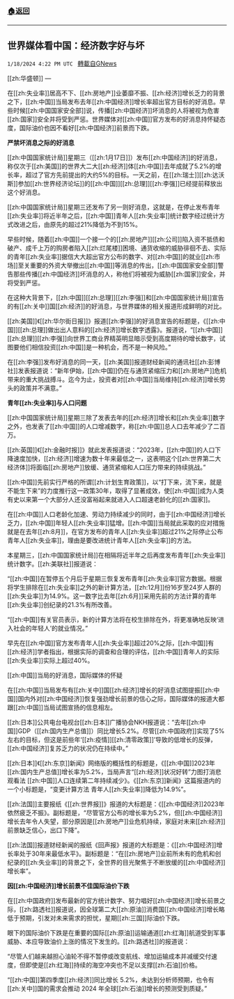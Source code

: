 ###  [:house:返回](README.md)
---


## 世界媒体看中国：经济数字好与坏
`1/18/2024 4:22 PM UTC ` [轉載自GNews](https://gnews.org/articles/2231813)

[[zh:华盛顿]] — 

在[[zh:失业率]]居高不下、[[zh:房地产]]业萎靡不振、[[zh:经济]]增长乏力的背景之下，[[zh:中国]]当局发布去年[[zh:中国经济]]增长率超出官方目标的好消息。早些时候[[zh:中国国家安全部]]说，传播[[zh:中国经济]]坏消息的人将被视为危害[[zh:国家]]安全并将受到严惩。世界媒体对[[zh:中国]]官方发布的好消息持怀疑态度，国际油价也因不看好[[zh:中国经济]]前景而下跌。

**严禁坏消息之际的好消息**

[[zh:中国国家统计局]]星期三（[[zh:1月17日]]）发布[[zh:中国经济]]的好消息，称仅次于[[zh:美国]]的世界大二大[[zh:经济]]体[[zh:中国]]去年成就了5.2%的增长率，超过了官方先前提出的大约5%的目标。一天之前，在[[zh:瑞士]][[zh:达沃斯]]参加[[zh:世界经济论坛]]的[[zh:中国]][[zh:总理]][[zh:李强]]已经提前释放出这个好消息。

[[zh:中国国家统计局]]星期三还发布了另一则好消息，这就是，在停止发布青年[[zh:失业率]]将近半年之后，[[zh:中国]]青年人[[zh:失业率]]统计数字经过统计方式改进之后，由原先的超过21%降低为不到15%。

早些时候，随着[[zh:中国]]一个接一个的[[zh:房地产]][[zh:公司]]陷入资不抵债和破产、成千上万的购房者陷入[[zh:烂尾楼]]困境、通货收缩的威胁徘徊不去、实际的青年[[zh:失业率]]据信大大超出官方公布的数字、对[[zh:中国]]的就业[[zh:市场]]至关重要的外资大举撤出[[zh:中国]]等消息的传出，[[zh:中国国家安全部]]警告那些传播[[zh:中国经济]]坏消息的人，称他们将被视为威胁[[zh:国家]]安全，并将受到严惩。

在这种大背景下，[[zh:中国]][[zh:总理]][[zh:李强]]和[[zh:中国国家统计局]]宣告的有[[zh:关中]]国[[zh:经济]]的好消息，与世界媒体的相关报道形成鲜明的对比。

[[zh:美国]]《[[zh:华尔街日报]]》报道[[zh:李强]]的好消息宣告的标题是，《[[zh:中国]][[zh:总理]]做出出人意料的[[zh:经济]]增长数字透露》。报道说，“[[zh:中国]][[zh:总理]][[zh:李强]]向世界工商业界精英明显暗示受到高度期待的增长数字，试图要他们相信投资[[zh:中国]]是一种机会，而不是一种风险。”

在[[zh:李强]]发布好消息的同一天，[[zh:美国]]报道财经新闻的通讯社[[zh:彭博社]]发表报道说：“新年伊始，[[zh:中国]]仍在与通货紧缩压力和[[zh:房地产]]危机带来的重大挑战搏斗。迄今为止，投资者对[[zh:中国]]当局维持[[zh:经济]]增长势头的政策并不满意。”

**青年[[zh:失业率]]与人口问题**

[[zh:中国国家统计局]]星期三除了发表去年的[[zh:经济]]增长和[[zh:失业率]]数字之外，也发表了[[zh:中国]]的人口增减数字，称[[zh:中国]]总人口去年减少了二百万。

[[zh:英国]]《[[zh:金融时报]]》就此发表报道说：“2023年，[[zh:中国]]的人口下降速度加快，[[zh:经济]]增速为数十年来最低之一，这表明这个[[zh:世界第二大经济体]]将面临[[zh:房地产]]放缓、通货紧缩和人口压力带来的持续挑战。”

[[zh:中国]]先前实行严格的所谓[[zh:计划生育政策]]，以“打下来，流下来，就是不能生下来”的力度推行这一政策30年，取得了显著成效，使[[zh:中国]]成为人类有史以来第一个大部分人还没富裕起来就进入人口超速老龄化的[[zh:国家]]。

在[[zh:中国]]人口老龄化加速、劳动力持续减少的同时，由于[[zh:中国经济]]增长乏力，[[zh:中国]]年轻人[[zh:失业率]]猛增。[[zh:中国]]当局就此采取的应对措施就是在去年[[zh:8月]]，在官方发布的青年人[[zh:失业率]]超过21%之际停止公布青年人[[zh:失业率]]，理由是要改进统计青年人[[zh:失业率]]的方法。

本星期三，[[zh:中国国家统计局]]在相隔将近半年之后再度发布青年[[zh:失业率]]统计数字。[[zh:美联社]]报道说：

“[[zh:中国]]在暂停五个月后于星期三恢复发布青年[[zh:失业率]]官方数据。根据将学生排除在[[zh:失业率]]之外的新计算方法，[[zh:12月]]份16岁至24岁人群的[[zh:失业率]]为14.9%。这一数字比去年[[zh:6月]]采用先前的方法计算的青年[[zh:失业率]]创纪录的21.3%有所改善。

“[[zh:中国]]有关官员表示，新的计算方法将在校生排除在外，将更准确地反映‘进入社会的年轻人’的就业情况。”

早先在[[zh:中国]]官方发布青年人[[zh:失业率]]超过20%之际，[[zh:中国]]有[[zh:经济]]学者指出，根据实际的调查和合理的评估，[[zh:中国]]青年人的实际[[zh:失业率]]实际上超过40%。

[[zh:中国]]当局的好消息，国际媒体的怀疑

在[[zh:中国]]当局发布有[[zh:关中]]国[[zh:经济]]增长的好消息试图提振[[zh:中国]]国内外对[[zh:中国经济]]恢复强劲增长前景的信心之际，国际媒体的报道大都跟[[zh:中国]]当局试图宣扬的信息相左。

[[zh:日本]]公共电台电视台[[zh:日本]]广播协会NKH报道说：“去年[[zh:中国]]GDP（[[zh:国内生产总值]]）同比增长5.2%。尽管[[zh:中国政府]]实现了5%左右的目标，但这是前些年‘[[zh:疫情]][[zh:清零政策]]’导致的低增长的反弹，[[zh:中国经济]]复苏乏力的状况仍在持续中。”

[[zh:日本]]《[[zh:东京]]新闻》网络版的概括性的标题是，《[[zh:中国]]2023年[[zh:国内生产总值]]增长率为5.2%，当局声言“[[zh:经济]]状况好转”力图打消悲观看法 [[zh:中国]]人口连续第二年持续减少》。《[[zh:东京]]新闻》这篇报道内的一个小标题是，“变更计算方法 青年人[[zh:失业率]]降低为14.9%”。

[[zh:法国]]主要报纸《[[zh:世界报]]》报道的大标题是：《[[zh:中国经济]]2023年依然疲乏不振》。副标题是，“尽管官方公布的增长率为5.2%，但[[zh:中国经济]]增长去年令人失望，部分原因是[[zh:房地产]]业危机持续，家庭对未来[[zh:经济]]前景缺乏信心，出口下降”。

[[zh:法国]]报道财经新闻的报纸《回声报》报道的大标题是：《[[zh:中国经济]]增长率处于30年来最低水平》。副标题是：“在[[zh:房地产]]业前所未有的危机和创纪录的[[zh:失业率]]的背景之下，全世界的目光聚焦于不断放缓的[[zh:中国经济]]增长率”。

**因[[zh:中国经济]]增长前景不佳国际油价下跌**

在[[zh:中国政府]]发布最新的官方统计数字、努力唱好[[zh:中国经济]]增长前景之际，[[zh:路透社]]报道说，因全球第二大[[zh:原油]]消费国[[zh:中国经济]]增长略低于预期，引发对未来需求的担忧，星期[[zh:三国]]际油价下跌。

眼下的国际油价下跌是在重要的国际[[zh:原油]]运输通道[[zh:红海]]航道受到军事威胁、本应导致油价上涨的情况下发生的。[[zh:路透社]]的报道说：

“尽管人们越来越担心油轮不得不暂停或改变航线、增加运输成本并减缓交付速度，但即使是[[zh:红海]]持续的海空冲突也不足以支撑[[zh:石油]]价格。

“[[zh:中国]]第四季度[[zh:经济]]同比增长 5.2%，未达到分析师预期，也令有[[zh:关中]]国的需求会推动 2024 年全球[[zh:石油]]增长的预测受到质疑。”
